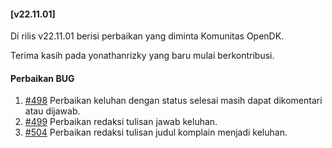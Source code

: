 #### [v22.11.01]

Di rilis v22.11.01 berisi perbaikan yang diminta Komunitas OpenDK.

Terima kasih pada yonathanrizky yang baru mulai berkontribusi.

#### Perbaikan BUG
1. [#498](https://github.com/OpenSID/OpenDK/issues/498) Perbaikan keluhan dengan status selesai masih dapat dikomentari atau dijawab.
2. [#499](https://github.com/OpenSID/OpenDK/issues/499) Perbaikan redaksi tulisan jawab keluhan.
2. [#504](https://github.com/OpenSID/OpenDK/issues/504) Perbaikan redaksi tulisan judul komplain menjadi keluhan.
